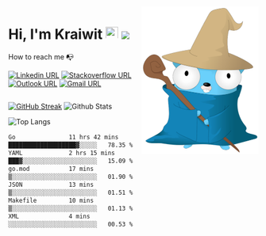 <img align="right" width="235" src="https://github.com/arsmn/arsmn/blob/main/magician_gopher.png">

# Hi, I'm Kraiwit <img src="https://media.giphy.com/media/hvRJCLFzcasrR4ia7z/giphy.gif" width="25px" height="25px"> ![](https://komarev.com/ghpvc/?username=parlarlax&label=PROFILE+VIEWS)

How to reach me :mailbox_with_no_mail:

[![Linkedin URL](https://img.shields.io/badge/LinkedIn-0077B5?style=for-the-badge&logo=linkedin&logoColor=white)](https://www.linkedin.com/in/kraiwit-tongkul-545b0b64/)
[![Stackoverflow URL](https://img.shields.io/badge/Stackoverflow-ef8236?style=for-the-badge&logo=stackoverflow&logoColor=white)](https://stackoverflow.com/users/15555894/lax-tongkul)
[![Outlook URL](https://img.shields.io/badge/Outlook-0078D4?style=for-the-badge&logo=microsoft-outlook&logoColor=white)](mailto:lax.ltk@outlook.com)
[![Gmail URL](https://img.shields.io/badge/Gmail-D14836?style=for-the-badge&logo=gmail&logoColor=white)](mailto:lax.ltk@gmail.com)




##
[![GitHub Streak](https://github-readme-streak-stats.herokuapp.com?user=parlarlax&theme=dark)](https://git.io/streak-stats)
![Github Stats](https://github-readme-stats.vercel.app/api?username=parlarlax&show_icons=true&theme=github_dark&include_all_commits=true&custom_title=GitHub%20Stats)

![Top Langs](https://github-readme-stats.vercel.app/api/top-langs/?username=parlarlax&hide=css,html&theme=github_dark&layout=compact)

<!--START_SECTION:waka-->

```text
Go               11 hrs 42 mins  ███████████████████▓░░░░░   78.35 %
YAML             2 hrs 15 mins   ███▓░░░░░░░░░░░░░░░░░░░░░   15.09 %
go.mod           17 mins         ▒░░░░░░░░░░░░░░░░░░░░░░░░   01.90 %
JSON             13 mins         ▒░░░░░░░░░░░░░░░░░░░░░░░░   01.51 %
Makefile         10 mins         ▒░░░░░░░░░░░░░░░░░░░░░░░░   01.13 %
XML              4 mins          ░░░░░░░░░░░░░░░░░░░░░░░░░   00.53 %
```

<!--END_SECTION:waka-->
